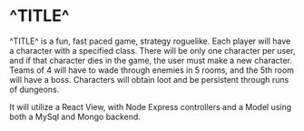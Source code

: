 # ^TITLE^

 ^TITLE^ is a fun, fast paced game, strategy roguelike. Each player will have a character with a specified class. There will be only one character per user, and if that character dies in the game, the user must make a new character. Teams of 4 will have to wade through enemies in 5 rooms, and the 5th room will have a boss. Characters will obtain loot and be persistent through runs of dungeons.

 It will utilize a React View, with Node Express controllers and a Model using both a MySql and Mongo backend.


